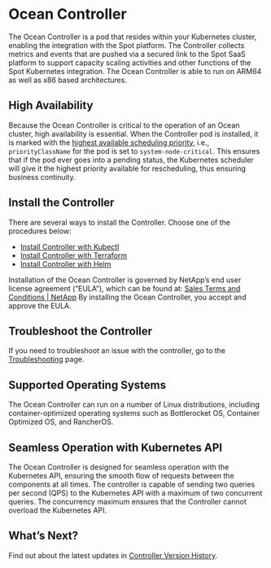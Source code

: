 # Ocean Controller

The Ocean Controller is a pod that resides within your Kubernetes cluster, enabling the integration with the Spot platform. The Controller collects metrics and events that are pushed via a secured link to the Spot SaaS platform to support capacity scaling activities and other functions of the Spot Kubernetes integration. The Ocean Controller is able to run on ARM64 as well as x86 based architectures.

## High Availability

Because the Ocean Controller is critical to the operation of an Ocean cluster, high availability is essential. When the Controller pod is installed, it is marked with the [highest available scheduling priority](https://kubernetes.io/docs/tasks/administer-cluster/guaranteed-scheduling-critical-addon-pods/), i.e., `priorityClassName` for the pod is set to `system-node-critical`. This ensures that if the pod ever goes into a pending status, the Kubernetes scheduler will give it the highest priority available for rescheduling, thus ensuring business continuity.

## Install the Controller

There are several ways to install the Controller. Choose one of the procedures below:

- [Install Controller with Kubectl](ocean/tutorials/spot-kubernetes-controller/install-with-kubectl)
- [Install Controller with Terraform](ocean/tutorials/spot-kubernetes-controller/install-with-terraform)
- [Install Controller with Helm](ocean/tutorials/spot-kubernetes-controller/install-with-helm)

Installation of the Ocean Controller is governed by NetApp’s end user license agreement (“EULA”), which can be found at: 
[Sales Terms and Conditions | NetApp](https://www.netapp.com/how-to-buy/sales-terms-and-conditions/)
By installing the Ocean Controller, you accept and approve the EULA.

## Troubleshoot the Controller

If you need to troubleshoot an issue with the controller, go to the [Troubleshooting](ocean/troubleshooting/troubleshoot-controller) page.

## Supported Operating Systems

The Ocean Controller can run on a number of Linux distributions, including container-optimized operating systems such as Bottlerocket OS, Container Optimized OS, and RancherOS.

## Seamless Operation with Kubernetes API

The Ocean Controller is designed for seamless operation with the Kubernetes API, ensuring the smooth flow of requests between the components at all times. The controller is capable of sending two queries per second (QPS) to the Kubernetes API with a maximum of two concurrent queries. The concurrency maximum ensures that the Controller cannot overload the Kubernetes API.

## What’s Next?

Find out about the latest updates in [Controller Version History](ocean/tutorials/spot-kubernetes-controller/controller-version-history).
